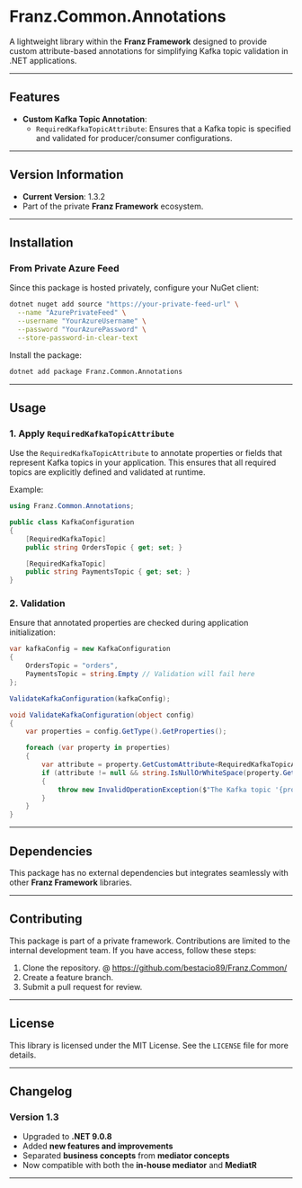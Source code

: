 ﻿# **Franz.Common.Annotations**

A lightweight library within the **Franz Framework** designed to provide custom attribute-based annotations for simplifying Kafka topic validation in .NET applications.

---

## **Features**

- **Custom Kafka Topic Annotation**:
  - `RequiredKafkaTopicAttribute`: Ensures that a Kafka topic is specified and validated for producer/consumer configurations.

---

## **Version Information**

- **Current Version**: 1.3.2
- Part of the private **Franz Framework** ecosystem.

---

## **Installation**

### **From Private Azure Feed**
Since this package is hosted privately, configure your NuGet client:

```bash
dotnet nuget add source "https://your-private-feed-url" \
  --name "AzurePrivateFeed" \
  --username "YourAzureUsername" \
  --password "YourAzurePassword" \
  --store-password-in-clear-text
```

Install the package:

```bash
dotnet add package Franz.Common.Annotations  
```

---

## **Usage**

### **1. Apply `RequiredKafkaTopicAttribute`**

Use the `RequiredKafkaTopicAttribute` to annotate properties or fields that represent Kafka topics in your application. This ensures that all required topics are explicitly defined and validated at runtime.

Example:

```csharp
using Franz.Common.Annotations;

public class KafkaConfiguration
{
    [RequiredKafkaTopic]
    public string OrdersTopic { get; set; }

    [RequiredKafkaTopic]
    public string PaymentsTopic { get; set; }
}
```

### **2. Validation**

Ensure that annotated properties are checked during application initialization:

```csharp
var kafkaConfig = new KafkaConfiguration
{
    OrdersTopic = "orders",
    PaymentsTopic = string.Empty // Validation will fail here
};

ValidateKafkaConfiguration(kafkaConfig);

void ValidateKafkaConfiguration(object config)
{
    var properties = config.GetType().GetProperties();

    foreach (var property in properties)
    {
        var attribute = property.GetCustomAttribute<RequiredKafkaTopicAttribute>();
        if (attribute != null && string.IsNullOrWhiteSpace(property.GetValue(config)?.ToString()))
        {
            throw new InvalidOperationException($"The Kafka topic '{property.Name}' is required but was not provided.");
        }
    }
}
```

---

## **Dependencies**

This package has no external dependencies but integrates seamlessly with other **Franz Framework** libraries.

---

## **Contributing**

This package is part of a private framework. Contributions are limited to the internal development team. If you have access, follow these steps:
1. Clone the repository. @ https://github.com/bestacio89/Franz.Common/
2. Create a feature branch.
3. Submit a pull request for review.

---

## **License**

This library is licensed under the MIT License. See the `LICENSE` file for more details.

---

## **Changelog**

### Version 1.3
- Upgraded to **.NET 9.0.8**
- Added **new features and improvements**
- Separated **business concepts** from **mediator concepts**
- Now compatible with both the **in-house mediator** and **MediatR**
---

